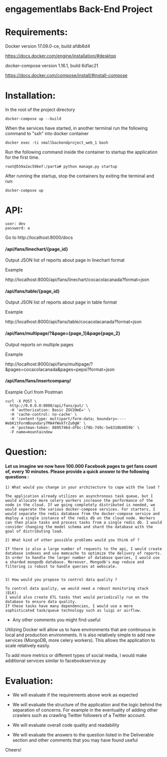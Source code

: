 # engagementlabs Back-End Project

Requirements:
======================================
Docker version 17.09.0-ce, build afdb6d4

https://docs.docker.com/engine/installation/#desktop

docker-compose version 1.16.1, build 6d1ac21

https://docs.docker.com/compose/install/#install-compose


Installation:
======================================
In the root of the project directory
```
docker-compose up --build
```

When the services have started, in another terminal run the following command to "ssh" into docker container
```
docker exec -ti smallbackendproject_web_1 bash
```

Run the following command inside the container to startup the application for the first time.
```
root@559a2ac596ef:/parta# python manage.py startup
```

After running the startup, stop the containers by exiting the terminal and run:
```
docker-compose up
```

API:
======================================

```
user: dev
password: a
```

Go to http://localhost:8000/docs

#### /api/fans/linechart/{page_id}

Output JSON list of reports about page in linechart format

Example

http://localhost:8000/api/fans/linechart/cocacolacanada?format=json

#### /api/fans/table/{page_id}

Output JSON list of reports about page in table format

Example

http://localhost:8000/api/fans/table/cocacolacanada?format=json


#### /api/fans/multipage/?&page={page_1}&page{page_2}
Output reports on multiple pages

Example

http://localhost:8000/api/fans/multipage/?&pages=cocacolacanada&pages=pepsi?format=json

#### /api/fans/fans/insertcompany/

Example Curl from Postman
```
curl -X POST \
  http://0.0.0.0:8000/api/fans/put/ \
  -H 'authorization: Basic ZGV2OmE=' \
  -H 'cache-control: no-cache' \
  -H 'content-type: multipart/form-data; boundary=----WebKitFormBoundary7MA4YWxkTrZu0gW' \
  -H 'postman-token: 0895746d-df6c-1f8b-7d9c-5e8310b4059b' \
  -F name=mountaindew
```



Question:
======================================
#### Let us imagine we now have 100.000 Facebook pages to get fans count of, every 10 minutes. Please provide a quick answer to the following questions :

    1) What would you change in your architecture to cope with the load ?

    The application already utilizes an asynchronous task queue, but I would allocate more celery workers increase the performance of the node in the cloud. If we going completely distributed is needed, we would seperate the various docker-compose services. For starters, I would separate the redis database from the docker-compose service and deploy a single instance of the redis db on the cloud node. Workers can then place tasks and process tasks from a single redis db. I would consider changing the model schema and shard the database with the goal of distributing load.

    2) What kind of other possible problems would you think of ?

    If there is also a large number of requests to the api, I would create database indexes and use memcache to optimize the delivery of reports. In order to handle the larger number of database queries, I would use a sharded mongodb database. Moreover, Mongodb's map reduce and filtering is robust to handle queries at webscale.


    3) How would you propose to control data quality ?

    To control data quality, we would need a robust monitoring stack (ELK).
    I would also create ETL tasks that would periodically run on the database to ensure data quality.
    If these tasks have many dependencies, I would use a more sophisticated task/queue technology such as luigi or airflow.



- Any other comments you might find useful

Utilizing Docker will allow us to have environments that are continuous in local and production environments.
It is also relatively simple to add new services (MongoDB, more celery workers).
This allows the application to scale relatively easily.

To add more metrics or different types of social media, I would make additional services similar to facebookservice.py


Evaluation:
======================================

- We will evaluate if the requirements above work as expected

- We will evaluate the structure of the application and the logic behind the separation of concerns. For example in the eventuality of adding other crawlers such as crawling Twitter followers of a Twitter account.

- We will evaluate overall code quality and readability

- We will evaluate the answers to the question listed in the Deliverable section and other comments that you may have found useful

Cheers!
